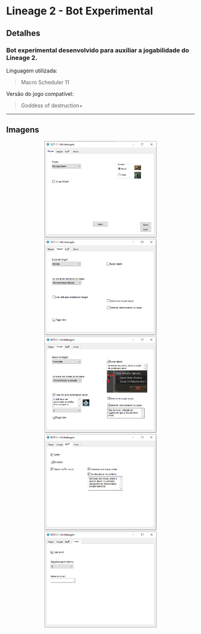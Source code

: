 # Lineage 2 - Bot Experimental

## Detalhes

### Bot experimental desenvolvido para auxiliar a jogabilidade do Lineage 2.

Linguagem utilizada:
>Macro Scheduler 11

Versão do jogo compatível:
>Goddess of destruction+

---

## Imagens

<p align="center">
    <img src="img/UI1.PNG" width="300" >
    <img src="img/UI2.PNG" width="300" >
    <img src="img/UI3.PNG" width="300" >
    <img src="img/UI4.PNG" width="300" >
    <img src="img/UI5.PNG" width="300" >
</p>